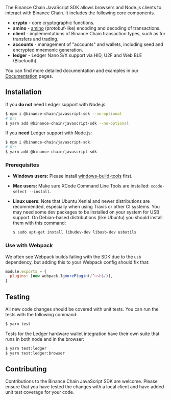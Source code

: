 The Binance Chain JavaScript SDK allows browsers and Node.js clients to interact
with Binance Chain. It includes the following core components.

- **crypto** - core cryptographic functions.
- **amino** -
  [amino](https://github.com/binance-chain/docs-site/blob/master/docs/encoding.md)
  (protobuf-like) encoding and decoding of transactions.
- **client** - implementations of Binance Chain transaction types, such as for
  transfers and trading.
- **accounts** - management of "accounts" and wallets, including seed and
  encrypted mnemonic generation.
- **ledger** - Ledger Nano S/X support via HID, U2F and Web BLE (Bluetooth).
  

You can find more detailed documentation and examples in our
[Documentation](https://github.com/binance-chain/javascript-sdk/blob/master/docs/README.md)
pages.

## Installation

If you **do not** need Ledger support with Node.js:

```bash
$ npm i @binance-chain/javascript-sdk --no-optional
# Or:
$ yarn add @binance-chain/javascript-sdk --no-optional
```

If you **need** Ledger support with Node.js:

```bash
$ npm i @binance-chain/javascript-sdk
# Or:
$ yarn add @binance-chain/javascript-sdk
```

### Prerequisites

- **Windows users:** Please install
  [windows-build-tools](https://www.npmjs.com/package/windows-build-tools)
  first.

- **Mac users:** Make sure XCode Command Line Tools are installed:
  `xcode-select --install`.

- **Linux users:** Note that Ubuntu Xenial and newer distributions are
  recommended, especially when using Travis or other CI systems. You may need
  some dev packages to be installed on your system for USB support. On
  Debian-based distributions (like Ubuntu) you should install them with this
  command:

  ```bash
  $ sudo apt-get install libudev-dev libusb-dev usbutils
  ```

### Use with Webpack

We often see Webpack builds failing with the SDK due to the `usb` dependency,
but adding this to your Webpack config should fix that:

```js
module.exports = {
  plugins: [new webpack.IgnorePlugin(/^usb$/)],
}
```

## Testing

All new code changes should be covered with unit tests. You can run the tests
with the following command:

```bash
$ yarn test
```

Tests for the Ledger hardware wallet integration have their own suite that runs
in both node and in the browser:

```bash
$ yarn test:ledger
$ yarn test:ledger:browser
```

## Contributing

Contributions to the Binance Chain JavaScript SDK are welcome. Please ensure
that you have tested the changes with a local client and have added unit test
coverage for your code.
